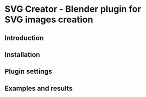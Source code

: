# SVG Creator - Blender plugin for SVG images creation

## Introduction

## Installation

## Plugin settings

## Examples and results